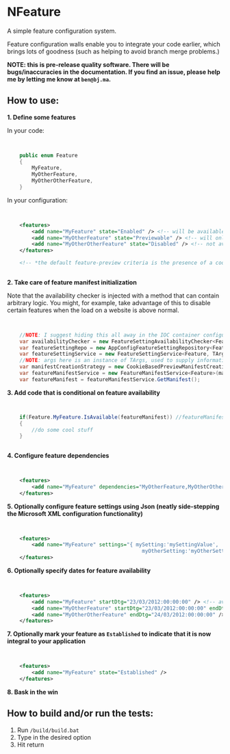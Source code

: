 NFeature
====

A simple feature configuration system. 

Feature configuration walls enable you to integrate your code earlier, which brings lots of goodness (such as helping to avoid branch merge problems.)

**NOTE: this is pre-release quality software. There will be bugs/inaccuracies in the documentation. If you find an issue, please help me by letting me know at ```ben@bj.ma```.**

How to use:
--------
**1. Define some features**

In your code:

```C#

	
	public enum Feature
	{
		MyFeature,
		MyOtherFeature,
		MyOtherOtherFeature,
	}

```

In your configuration:

```XML

	
    <features>
		<add name="MyFeature" state="Enabled" /> <!-- will be available to all -->
		<add name="MyOtherFeature" state="Previewable" /> <!-- will only be available to users who meet the feature-preview criteria* -->
		<add name="MyOtherOtherFeature" state="Disabled" /> <!-- not available -->
	</features>

	<!-- *the default feature-preview criteria is the presence of a cookie on the client, but this is pluggable functionality -->
	
```

**2. Take care of feature manifest initialization**

Note that the availability checker is injected with a method that can contain arbitrary logic. You might, for example, take advantage of this to disable certain features when the load on a website is above normal.

```C#

	
	//NOTE: I suggest hiding this all away in the IOC container configuration	
	var availabilityChecker = new FeatureSettingAvailabilityChecker<Feature, TArgs>(MyAvailabilityCheckingMethod);
	var featureSettingRepo = new AppConfigFeatureSettingRepository<Feature>();
	var featureSettingService = new FeatureSettingService<Feature, TArgs>(availabilityChecker, featureSettingRepo);
	//NOTE: args here is an instance of TArgs, used to supply information to the availability checker
	var manifestCreationStrategy = new CookieBasedPreviewManifestCreationStrategy<Feature>(featureSettingService, featureSettingRepo, args);
	var featureManifestService = new FeatureManifestService<Feature>(manifestCreationStrategy);
	var featureManifest = featureManifestService.GetManifest();


```

**3. Add code that is conditional on feature availability**
	
```C#


	if(Feature.MyFeature.IsAvailable(featureManifest)) //featureManifest ideally supplied via IOC container
	{
		//do some cool stuff
	}
	
```

**4. Configure feature dependencies**

```XML

	
    <features>
		<add name="MyFeature" dependencies="MyOtherFeature,MyOtherOtherFeature" />
	</features>

```

**5. Optionally configure feature settings using Json (neatly side-stepping the Microsoft XML configuration functionality)**
	
```XML

	
	<features>
		<add name="MyFeature" settings="{ mySetting:'mySettingValue', 
						   	                myOtherSetting:'myOtherSettingValue' }" />
	</features>

```

**6. Optionally specify dates for feature availability**

```XML

	
    <features>
		<add name="MyFeature" startDtg="23/03/2012:00:00:00" /> <!-- available from 23rd March 2012 forever -->
		<add name="MyOtherFeature" startDtg="23/03/2012:00:00:00" endDtg="24/03/2012:00:00:00" /> <!-- available from 23rd March 2012 until the 24th -->
		<add name="MyOtherOtherFeature" endDtg="24/03/2012:00:00:00" /> <!-- available until 24th March 2012 -->
	</features>

```

**7. Optionally mark your feature as ```Established``` to indicate that it is now integral to your application**

```XML

	
	<features>
		<add name="MyFeature" state="Established" />
	</features>

```

**8. Bask in the win**

How to build and/or run the tests:
--------

1. Run `/build/build.bat`
1. Type in the desired option
1. Hit return